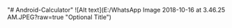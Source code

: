 "# Android-Calculator" 
![Alt text](E:/WhatsApp Image 2018-10-16 at 3.46.25 AM.JPEG?raw=true "Optional Title")
